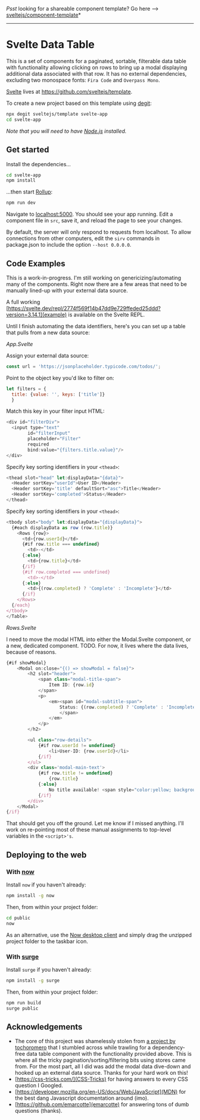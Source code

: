 *Psst* looking for a shareable component template? Go here --> [sveltejs/component-template](https://github.com/sveltejs/component-template)*

---

# Svelte Data Table

This is a set of components for a paginated, sortable, filterable data table with functionality allowing clicking on rows to bring up a modal displaying additional data associated with that row. It has no external dependencies, excluding two monospace fonts: `Fira Code` and `Overpass Mono`. 

[Svelte](https://svelte.dev) lives at https://github.com/sveltejs/template.

To create a new project based on this template using [degit](https://github.com/Rich-Harris/degit):

```bash
npx degit sveltejs/template svelte-app
cd svelte-app
```

*Note that you will need to have [Node.js](https://nodejs.org) installed.*


## Get started

Install the dependencies...

```bash
cd svelte-app
npm install
```

...then start [Rollup](https://rollupjs.org):

```bash
npm run dev
```

Navigate to [localhost:5000](http://localhost:5000). You should see your app running. Edit a component file in `src`, save it, and reload the page to see your changes.

By default, the server will only respond to requests from localhost. To allow connections from other computers, edit the `sirv` commands in package.json to include the option `--host 0.0.0.0`.


## Code Examples
This is a work-in-progress. I'm still working on genericizing/automating many of the components. Right now there are a few areas that need to be manually lined-up with your external data source.

A full working [https://svelte.dev/repl/2774f569f14b47dd9e729ffeded25ddd?version=3.14.1](example) is available on the Svelte REPL.

Until I finish automating the data identifiers, here's you can set up a table that pulls from a new data source:

*App.Svelte*

Assign your external data source:
```javascript
const url = 'https://jsonplaceholder.typicode.com/todos/';
```

Point to the object key you'd like to filter on:
```javascript
let filters = {
  title: {value: '', keys: ['title']}
  }
```

Match this key in your filter input HTML:
```javascript
<div id="filterDiv">
  <input type="text" 
        id="filterInput" 
        placeholder="Filter"
        required 
        bind:value="{filters.title.value}"/>
</div>
```

Specify key sorting identifiers in your `<thead>`:
```javascript
<thead slot="head" let:displayData="{data}">
  <Header sortKey="userId">User ID</Header>
  <Header sortKey='title' defaultSort="asc">Title</Header>
  <Header sortKey='completed'>Status</Header>
</thead>
```

Specify key sorting identifiers in your `<thead>`:
```javascript
<tbody slot="body" let:displayData="{displayData}">
  {#each displayData as row (row.title)}
    <Rows {row}>
      <td>{row.userId}</td>
      {#if row.title === undefined}
        <td>-</td>
      {:else}
        <td>{row.title}</td>
      {/if}
      {#if row.completed === undefined}
        <td>-</td>
      {:else}
        <td>{(row.completed) ? 'Complete' : 'Incomplete'}</td>
      {/if}
    </Rows>
  {/each}
</tbody>
</Table>
```

*Rows.Svelte*

I need to move the modal HTML into either the Modal.Svelte component, or a new, dedicated component. TODO. For now, it lives where the data lives, because of reasons.



```javascript
{#if showModal}
	<Modal on:close="{() => showModal = false}">
		<h2 slot="header">
			<span class="modal-title-span">
				Item ID: {row.id}                                             // modal title: specify the associated key in your data
			</span>
			<p>
				<em><span id="modal-subtitle-span">
					Status: {(row.completed) ? 'Complete' : 'Incomplete'}       // modal subtitle: specify associated key 
					</span>
				</em>
			</p>
		</h2>

		<ul class="row-details">
			{#if row.userId != undefined}                                   // list of keyed data items - does not render if undefined (eg: if not all nested objects contain all keys, you won't see 'undefined')
				<li>User-ID: {row.userId}</li>
			{/if}
		</ul>
		<div class='modal-main-text'>                                     // main text box: specify associated key
			{#if row.title != undefined}
				{row.title}
			{:else}
				No title available! <span style="color:yellow; background:black; padding:0.5em; border-radius:15%; font-weight:900;">{screwYouGuys}</span>
			{/if}
		</div>
	</Modal>
{/if}
```

That should get you off the ground. Let me know if I missed anything. I'll work on re-pointing most of these manual assignments to top-level variables in the `<script>'s`.

## Deploying to the web

### With [now](https://zeit.co/now)

Install `now` if you haven't already:

```bash
npm install -g now
```

Then, from within your project folder:

```bash
cd public
now
```

As an alternative, use the [Now desktop client](https://zeit.co/download) and simply drag the unzipped project folder to the taskbar icon.

### With [surge](https://surge.sh/)

Install `surge` if you haven't already:

```bash
npm install -g surge
```

Then, from within your project folder:

```bash
npm run build
surge public
```

## Acknowledgements
* The core of this project was shamelessly stolen from [a project by tochoromero](https://github.com/tochoromero/svelte-table) that I stumbled across while trawling for a dependency-free data table component with the functionality provided above. This is where all the tricky pagination/sorting/filtering bits using stores came from. For the most part, all I did was add the modal data dive-down and hooked up an external data source. Thanks for your hard work on this!
* [https://css-tricks.com/](CSS-Tricks) for having answers to every CSS question I Googled.
* [https://developer.mozilla.org/en-US/docs/Web/JavaScript](MDN) for the best dang Javascript documentation around (imo).
* [https://github.com/emarcotte](emarcotte) for answering tons of dumb questions (thanks).